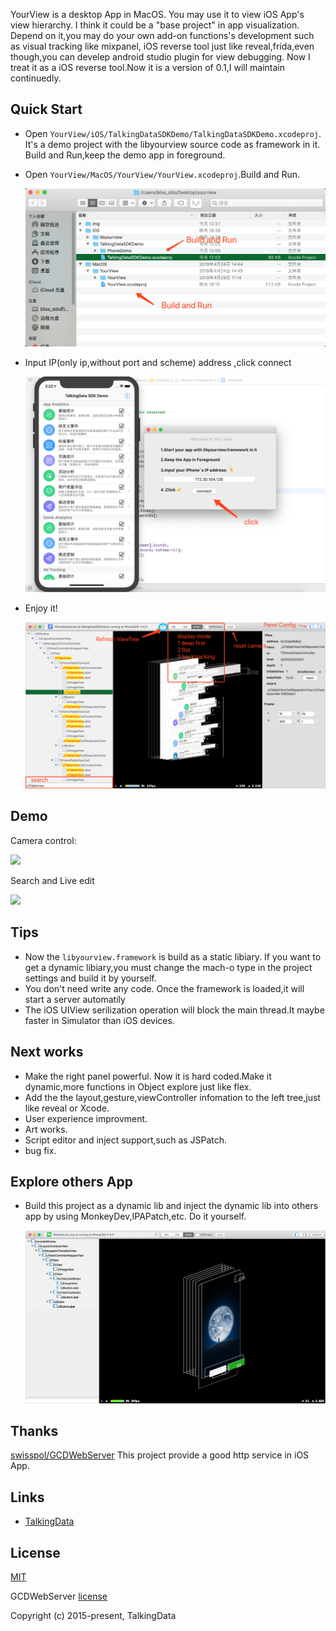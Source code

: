 YourView is a desktop App in MacOS. You may use it to view iOS App's view hierarchy. I think it could be a "base project" in app visualization. Depend on it,you may do your own add-on functions's development such as visual tracking like mixpanel, iOS reverse tool just like reveal,frida,even though,you can develep android studio plugin for view debugging. Now I treat it as a iOS reverse tool.Now it is a version of 0.1,I will maintain continuedly.

## Quick Start

- Open `YourView/iOS/TalkingDataSDKDemo/TalkingDataSDKDemo.xcodeproj`. It's a demo project with the libyourview source code as framework in it. Build and Run,keep the demo app in foreground.

- Open `YourView/MacOS/YourView/YourView.xcodeproj`.Build and Run.

  ![](./img/buildrun.png)

- Input IP(only ip,without port and scheme) address ,click connect

  ![](./img/connect.png)

- Enjoy it!

  ![](./img/usage.png)

## Demo

Camera control:

![](./img/camera.gif)



Search and Live edit

![](./img/shake.gif)

## Tips

- Now the `libyourview.framework` is build as a static libiary. If you want to get a dynamic libiary,you must change the mach-o type in the project settings and build it by yourself.
- You don't need write any code. Once the framework is loaded,it will start a server automatily
- The iOS UIView serilization operation will block the main thread.It maybe faster in Simulator than iOS devices.

## Next works
- Make the right panel powerful. Now it is hard coded.Make it dynamic,more functions in Object explore just like flex.
- Add the the layout,gesture,viewController infomation to the left tree,just like reveal or Xcode.
- User experience improvment.
- Art works.
- Script editor and inject support,such as JSPatch.
- bug fix.

## Explore others App

- Build this project as a dynamic lib and inject the dynamic lib into others app by using MonkeyDev,IPAPatch,etc. Do it yourself.

  ![](./img/wechat.jpg)


## Thanks

[swisspol/GCDWebServer](https://github.com/swisspol/GCDWebServer )  This project provide a good http service in iOS App.

## Links
- [TalkingData](https://github.com/TalkingData)

## License

[MIT](http://opensource.org/licenses/MIT)

GCDWebServer [license](https://github.com/swisspol/GCDWebServer/blob/master/LICENSE ) 

Copyright (c) 2015-present, TalkingData
